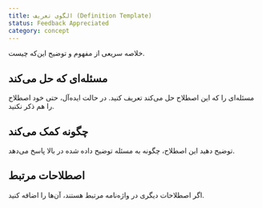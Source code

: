 ```yaml
---
title: الگوی تعریف (Definition Template)
status: Feedback Appreciated
category: concept
---
```


خلاصه سریعی از مفهوم و توضیح این‌که چیست.

## مسئله‌ای که حل می‌کند

مسئله‌ای را که این اصطلاح حل می‌کند تعریف کنید. در حالت ایده‌آل، حتی خود اصطلاح را هم ذکر نکنید.

## چگونه کمک می‌کند

توضیح دهید این اصطلاح، چگونه به مسئله توضیح‌ داده‌ شده در بالا پاسخ می‌دهد.

## اصطلاحات مرتبط

اگر اصطلاحات دیگری در واژه‌نامه مرتبط هستند، آن‌ها را اضافه کنید.
